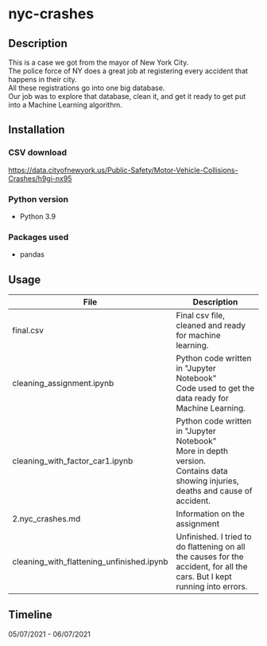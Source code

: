 # nyc-crashes
## Description
This is a case we got from the mayor of New York City.  
The police force of NY does a great job at registering every accident that happens in their city.   
All these registrations go into one big database.  
Our job was to explore that database, clean it, and get it ready to get put into a Machine Learning algorithm.


## Installation

### CSV download
https://data.cityofnewyork.us/Public-Safety/Motor-Vehicle-Collisions-Crashes/h9gi-nx95
### Python version
* Python 3.9


### Packages used
* pandas

## Usage
| File                     | Description                                                                 |
|--------------------------|-----------------------------------------------------------------------------|
| final.csv                | Final csv file, cleaned and ready for machine learning. |
| cleaning_assignment.ipynb      | Python code written in "Jupyter Notebook"  <br>Code used to get the data ready for Machine Learning.  |
| cleaning_with_factor_car1.ipynb | Python code written in "Jupyter Notebook" <br>More in depth version. <br>Contains data showing injuries, deaths and cause of accident.          |
| 2.nyc_crashes.md           | Information on the assignment                                               |  
| cleaning_with_flattening_unfinished.ipynb | Unfinished.  I tried to do flattening on all the causes for the accident, for all the cars. But I kept running into errors. |

## Timeline
05/07/2021 - 06/07/2021
